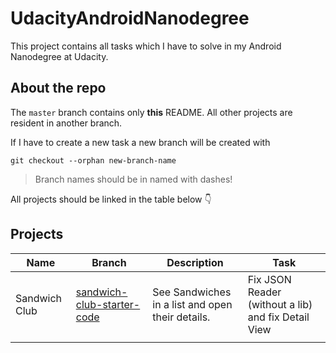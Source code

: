 # UdacityAndroidNanodegree
This project contains all tasks which I have to solve in my Android Nanodegree at Udacity.

## About the repo
The `master` branch contains only **this** README. 
All other projects are resident in another branch.

If I have to create a new task a new branch will be created with 
```
git checkout --orphan new-branch-name
```
> Branch names should be in named with dashes!

All projects should be linked in the table below 👇

## Projects

| Name | Branch | Description | Task |
|-|-|-|-|
| Sandwich Club | [sandwich-club-starter-code](https://github.com/StefMa/UdacityAndroidNanodegree/tree/sandwich-club-starter-code) | See Sandwiches in a list and open their details. | Fix JSON Reader (without a lib) and fix Detail View |
| | | | |
